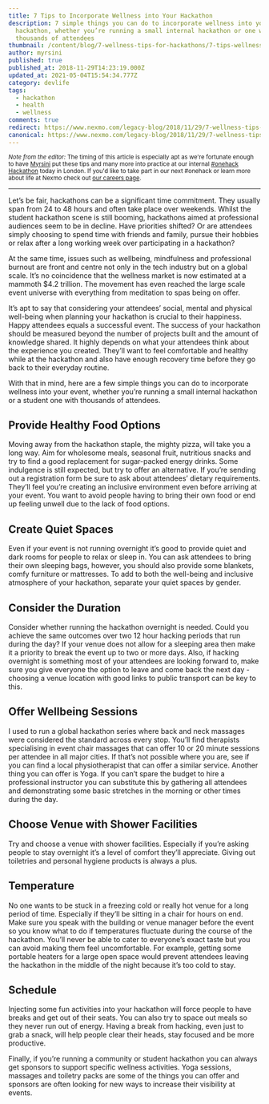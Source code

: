 ```yaml
---
title: 7 Tips to Incorporate Wellness into Your Hackathon
description: 7 simple things you can do to incorporate wellness into your
  hackathon, whether you’re running a small internal hackathon or one with
  thousands of attendees
thumbnail: /content/blog/7-wellness-tips-for-hackathons/7-tips-wellness-hackathons.png
author: myrsini
published: true
published_at: 2018-11-29T14:23:19.000Z
updated_at: 2021-05-04T15:54:34.777Z
category: devlife
tags:
  - hackathon
  - health
  - wellness
comments: true
redirect: https://www.nexmo.com/legacy-blog/2018/11/29/7-wellness-tips-for-hackathons
canonical: https://www.nexmo.com/legacy-blog/2018/11/29/7-wellness-tips-for-hackathons
---
```

<small>*Note from the editor:* The timing of this article is especially apt as we're fortunate enough to have [Myrsini](https://twitter.com/myrsiningos) put these tips and many more into practice at our internal [#onehack Hackathon](https://twitter.com/search?q=%23OneHack) today in London. If you'd like to take part in our next #onehack or learn more about life at Nexmo check out [our careers page](https://www.nexmo.com/careers).</small>

---

Let’s be fair, hackathons can be a significant time commitment. They usually span from 24 to 48 hours and often take place over weekends. Whilst the student hackathon scene is still booming, hackathons aimed at professional audiences seem to be in decline. Have priorities shifted? Or are attendees simply choosing to spend time with friends and family, pursue their hobbies or relax after a long working week over participating in a hackathon?

At the same time, issues such as wellbeing, mindfulness and professional burnout are front and centre not only in the tech industry but on a global scale. It’s no coincidence that the wellness market is now estimated at a mammoth $4.2 trillion. The movement has even reached the large scale event universe with everything from meditation to spas being on offer.

It’s apt to say that considering your attendees’ social, mental and physical well-being when planning your hackathon is crucial to their happiness. Happy attendees equals a successful event. The success of your hackathon should be measured beyond the number of projects built and the amount of knowledge shared. It highly depends on what your attendees think about the experience you created. They’ll want to feel comfortable and healthy while at the hackathon and also have enough recovery time before they go back to their everyday routine.

With that in mind, here are a few simple things you can do to incorporate wellness into your event, whether you’re running a small internal hackathon or a student one with thousands of attendees.

## Provide Healthy Food Options

Moving away from the hackathon staple, the mighty pizza, will take you a long way. Aim for wholesome meals, seasonal fruit, nutritious snacks and try to find a good replacement for sugar-packed energy drinks. Some indulgence is still expected, but try to offer an alternative. If you’re sending out a registration form be sure to ask about attendees’ dietary requirements. They’ll feel you’re creating an inclusive environment even before arriving at your event. You want to avoid people having to bring their own food or end up feeling unwell due to the lack of food options.

## Create Quiet Spaces

Even if your event is not running overnight it’s good to provide quiet and dark rooms for people to relax or sleep in. You can ask attendees to bring their own sleeping bags, however, you should also provide some blankets, comfy furniture or mattresses. To add to both the well-being and inclusive atmosphere of your hackathon, separate your quiet spaces by gender.

## Consider the Duration

Consider whether running the hackathon overnight is needed. Could you achieve the same outcomes over two 12 hour hacking periods that run during the day? If your venue does not allow for a sleeping area then make it a priority to break the event up to two or more days. Also, if hacking overnight is something most of your attendees are looking forward to, make sure you give everyone the option to leave and come back the next day - choosing a venue location with good links to public transport can be key to this. 

## Offer Wellbeing Sessions

I used to run a global hackathon series where back and neck massages were considered the standard across every stop. You’ll find therapists specialising in event chair massages that can offer 10 or 20 minute sessions per attendee in all major cities. If that’s not possible where you are, see if you can find a local physiotherapist that can offer a similar service. Another thing you can offer is Yoga. If you can’t spare the budget to hire a professional instructor you can substitute this by gathering all attendees and demonstrating some basic stretches in the morning or other times during the day. 

## Choose Venue with Shower Facilities

Try and choose a venue with shower facilities. Especially if you’re asking people to stay overnight it’s a level of comfort they’ll appreciate. Giving out toiletries and personal hygiene products is always a plus. 

## Temperature

No one wants to be stuck in a freezing cold or really hot venue for a long period of time. Especially if they’ll be sitting in a chair for hours on end. Make sure you speak with the building or venue manager before the event so you know what to do if temperatures fluctuate during the course of the hackathon. You’ll never be able to cater to everyone’s exact taste but you can avoid making them feel uncomfortable. For example, getting some portable heaters for a large open space would prevent attendees leaving the hackathon in the middle of the night because it’s too cold to stay.

## Schedule

Injecting some fun activities into your hackathon will force people to have breaks and get out of their seats. You can also try to space out meals so they never run out of energy. Having a break from hacking, even just to grab a snack, will help people clear their heads, stay focused and be more productive.

Finally, if you’re running a community or student hackathon you can always get sponsors to support specific wellness activities. Yoga sessions, massages and toiletry packs are some of the things you can offer and sponsors are often looking for new ways to increase their visibility at events.
